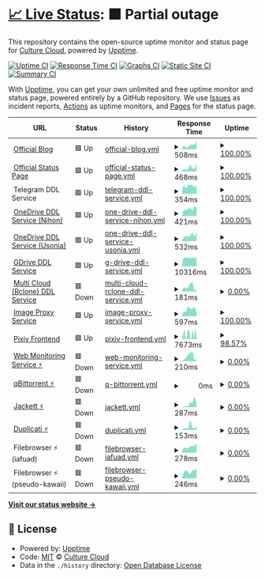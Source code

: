 # [📈 Live Status](https://status.culturecloud.eu.org): <!--live status--> **🟧 Partial outage**

This repository contains the open-source uptime monitor and status page for [Culture Cloud](https://culturecloud.eu.org), powered by [Upptime](https://github.com/upptime/upptime).

[![Uptime CI](https://github.com/culturecloud/status/workflows/Uptime%20CI/badge.svg)](https://github.com/culturecloud/status/actions?query=workflow%3A%22Uptime+CI%22)
[![Response Time CI](https://github.com/culturecloud/status/workflows/Response%20Time%20CI/badge.svg)](https://github.com/culturecloud/status/actions?query=workflow%3A%22Response+Time+CI%22)
[![Graphs CI](https://github.com/culturecloud/status/workflows/Graphs%20CI/badge.svg)](https://github.com/culturecloud/status/actions?query=workflow%3A%22Graphs+CI%22)
[![Static Site CI](https://github.com/culturecloud/status/workflows/Static%20Site%20CI/badge.svg)](https://github.com/culturecloud/status/actions?query=workflow%3A%22Static+Site+CI%22)
[![Summary CI](https://github.com/culturecloud/status/workflows/Summary%20CI/badge.svg)](https://github.com/culturecloud/status/actions?query=workflow%3A%22Summary+CI%22)

With [Upptime](https://upptime.js.org), you can get your own unlimited and free uptime monitor and status page, powered entirely by a GitHub repository. We use [Issues](https://github.com/culturecloud/status/issues) as incident reports, [Actions](https://github.com/culturecloud/status/actions) as uptime monitors, and [Pages](https://status.culturecloud.eu.org) for the status page.

<!--start: status pages-->
<!-- This summary is generated by Upptime (https://github.com/upptime/upptime) -->
<!-- Do not edit this manually, your changes will be overwritten -->
<!-- prettier-ignore -->
| URL | Status | History | Response Time | Uptime |
| --- | ------ | ------- | ------------- | ------ |
| <img alt="" src="https://icons.duckduckgo.com/ip3/culturecloud.eu.org.ico" height="13"> [Official Blog](https://culturecloud.eu.org) | 🟩 Up | [official-blog.yml](https://github.com/culturecloud/status/commits/HEAD/history/official-blog.yml) | <details><summary><img alt="Response time graph" src="./graphs/official-blog/response-time-week.png" height="20"> 508ms</summary><br><a href="https://status.culturecloud.eu.org/history/official-blog"><img alt="Response time 534" src="https://img.shields.io/endpoint?url=https%3A%2F%2Fraw.githubusercontent.com%2Fculturecloud%2Fstatus%2FHEAD%2Fapi%2Fofficial-blog%2Fresponse-time.json"></a><br><a href="https://status.culturecloud.eu.org/history/official-blog"><img alt="24-hour response time 1051" src="https://img.shields.io/endpoint?url=https%3A%2F%2Fraw.githubusercontent.com%2Fculturecloud%2Fstatus%2FHEAD%2Fapi%2Fofficial-blog%2Fresponse-time-day.json"></a><br><a href="https://status.culturecloud.eu.org/history/official-blog"><img alt="7-day response time 508" src="https://img.shields.io/endpoint?url=https%3A%2F%2Fraw.githubusercontent.com%2Fculturecloud%2Fstatus%2FHEAD%2Fapi%2Fofficial-blog%2Fresponse-time-week.json"></a><br><a href="https://status.culturecloud.eu.org/history/official-blog"><img alt="30-day response time 753" src="https://img.shields.io/endpoint?url=https%3A%2F%2Fraw.githubusercontent.com%2Fculturecloud%2Fstatus%2FHEAD%2Fapi%2Fofficial-blog%2Fresponse-time-month.json"></a><br><a href="https://status.culturecloud.eu.org/history/official-blog"><img alt="1-year response time 616" src="https://img.shields.io/endpoint?url=https%3A%2F%2Fraw.githubusercontent.com%2Fculturecloud%2Fstatus%2FHEAD%2Fapi%2Fofficial-blog%2Fresponse-time-year.json"></a></details> | <details><summary><a href="https://status.culturecloud.eu.org/history/official-blog">100.00%</a></summary><a href="https://status.culturecloud.eu.org/history/official-blog"><img alt="All-time uptime 99.63%" src="https://img.shields.io/endpoint?url=https%3A%2F%2Fraw.githubusercontent.com%2Fculturecloud%2Fstatus%2FHEAD%2Fapi%2Fofficial-blog%2Fuptime.json"></a><br><a href="https://status.culturecloud.eu.org/history/official-blog"><img alt="24-hour uptime 100.00%" src="https://img.shields.io/endpoint?url=https%3A%2F%2Fraw.githubusercontent.com%2Fculturecloud%2Fstatus%2FHEAD%2Fapi%2Fofficial-blog%2Fuptime-day.json"></a><br><a href="https://status.culturecloud.eu.org/history/official-blog"><img alt="7-day uptime 100.00%" src="https://img.shields.io/endpoint?url=https%3A%2F%2Fraw.githubusercontent.com%2Fculturecloud%2Fstatus%2FHEAD%2Fapi%2Fofficial-blog%2Fuptime-week.json"></a><br><a href="https://status.culturecloud.eu.org/history/official-blog"><img alt="30-day uptime 100.00%" src="https://img.shields.io/endpoint?url=https%3A%2F%2Fraw.githubusercontent.com%2Fculturecloud%2Fstatus%2FHEAD%2Fapi%2Fofficial-blog%2Fuptime-month.json"></a><br><a href="https://status.culturecloud.eu.org/history/official-blog"><img alt="1-year uptime 99.44%" src="https://img.shields.io/endpoint?url=https%3A%2F%2Fraw.githubusercontent.com%2Fculturecloud%2Fstatus%2FHEAD%2Fapi%2Fofficial-blog%2Fuptime-year.json"></a></details>
| <img alt="" src="https://icons.duckduckgo.com/ip3/status.culturecloud.eu.org.ico" height="13"> [Official Status Page](https://status.culturecloud.eu.org) | 🟩 Up | [official-status-page.yml](https://github.com/culturecloud/status/commits/HEAD/history/official-status-page.yml) | <details><summary><img alt="Response time graph" src="./graphs/official-status-page/response-time-week.png" height="20"> 468ms</summary><br><a href="https://status.culturecloud.eu.org/history/official-status-page"><img alt="Response time 501" src="https://img.shields.io/endpoint?url=https%3A%2F%2Fraw.githubusercontent.com%2Fculturecloud%2Fstatus%2FHEAD%2Fapi%2Fofficial-status-page%2Fresponse-time.json"></a><br><a href="https://status.culturecloud.eu.org/history/official-status-page"><img alt="24-hour response time 1031" src="https://img.shields.io/endpoint?url=https%3A%2F%2Fraw.githubusercontent.com%2Fculturecloud%2Fstatus%2FHEAD%2Fapi%2Fofficial-status-page%2Fresponse-time-day.json"></a><br><a href="https://status.culturecloud.eu.org/history/official-status-page"><img alt="7-day response time 468" src="https://img.shields.io/endpoint?url=https%3A%2F%2Fraw.githubusercontent.com%2Fculturecloud%2Fstatus%2FHEAD%2Fapi%2Fofficial-status-page%2Fresponse-time-week.json"></a><br><a href="https://status.culturecloud.eu.org/history/official-status-page"><img alt="30-day response time 590" src="https://img.shields.io/endpoint?url=https%3A%2F%2Fraw.githubusercontent.com%2Fculturecloud%2Fstatus%2FHEAD%2Fapi%2Fofficial-status-page%2Fresponse-time-month.json"></a><br><a href="https://status.culturecloud.eu.org/history/official-status-page"><img alt="1-year response time 585" src="https://img.shields.io/endpoint?url=https%3A%2F%2Fraw.githubusercontent.com%2Fculturecloud%2Fstatus%2FHEAD%2Fapi%2Fofficial-status-page%2Fresponse-time-year.json"></a></details> | <details><summary><a href="https://status.culturecloud.eu.org/history/official-status-page">100.00%</a></summary><a href="https://status.culturecloud.eu.org/history/official-status-page"><img alt="All-time uptime 99.63%" src="https://img.shields.io/endpoint?url=https%3A%2F%2Fraw.githubusercontent.com%2Fculturecloud%2Fstatus%2FHEAD%2Fapi%2Fofficial-status-page%2Fuptime.json"></a><br><a href="https://status.culturecloud.eu.org/history/official-status-page"><img alt="24-hour uptime 100.00%" src="https://img.shields.io/endpoint?url=https%3A%2F%2Fraw.githubusercontent.com%2Fculturecloud%2Fstatus%2FHEAD%2Fapi%2Fofficial-status-page%2Fuptime-day.json"></a><br><a href="https://status.culturecloud.eu.org/history/official-status-page"><img alt="7-day uptime 100.00%" src="https://img.shields.io/endpoint?url=https%3A%2F%2Fraw.githubusercontent.com%2Fculturecloud%2Fstatus%2FHEAD%2Fapi%2Fofficial-status-page%2Fuptime-week.json"></a><br><a href="https://status.culturecloud.eu.org/history/official-status-page"><img alt="30-day uptime 100.00%" src="https://img.shields.io/endpoint?url=https%3A%2F%2Fraw.githubusercontent.com%2Fculturecloud%2Fstatus%2FHEAD%2Fapi%2Fofficial-status-page%2Fuptime-month.json"></a><br><a href="https://status.culturecloud.eu.org/history/official-status-page"><img alt="1-year uptime 99.44%" src="https://img.shields.io/endpoint?url=https%3A%2F%2Fraw.githubusercontent.com%2Fculturecloud%2Fstatus%2FHEAD%2Fapi%2Fofficial-status-page%2Fuptime-year.json"></a></details>
| <img alt="" src="https://icons.duckduckgo.com/ip3/null.ico" height="13"> Telegram DDL Service | 🟩 Up | [telegram-ddl-service.yml](https://github.com/culturecloud/status/commits/HEAD/history/telegram-ddl-service.yml) | <details><summary><img alt="Response time graph" src="./graphs/telegram-ddl-service/response-time-week.png" height="20"> 354ms</summary><br><a href="https://status.culturecloud.eu.org/history/telegram-ddl-service"><img alt="Response time 661" src="https://img.shields.io/endpoint?url=https%3A%2F%2Fraw.githubusercontent.com%2Fculturecloud%2Fstatus%2FHEAD%2Fapi%2Ftelegram-ddl-service%2Fresponse-time.json"></a><br><a href="https://status.culturecloud.eu.org/history/telegram-ddl-service"><img alt="24-hour response time 399" src="https://img.shields.io/endpoint?url=https%3A%2F%2Fraw.githubusercontent.com%2Fculturecloud%2Fstatus%2FHEAD%2Fapi%2Ftelegram-ddl-service%2Fresponse-time-day.json"></a><br><a href="https://status.culturecloud.eu.org/history/telegram-ddl-service"><img alt="7-day response time 354" src="https://img.shields.io/endpoint?url=https%3A%2F%2Fraw.githubusercontent.com%2Fculturecloud%2Fstatus%2FHEAD%2Fapi%2Ftelegram-ddl-service%2Fresponse-time-week.json"></a><br><a href="https://status.culturecloud.eu.org/history/telegram-ddl-service"><img alt="30-day response time 616" src="https://img.shields.io/endpoint?url=https%3A%2F%2Fraw.githubusercontent.com%2Fculturecloud%2Fstatus%2FHEAD%2Fapi%2Ftelegram-ddl-service%2Fresponse-time-month.json"></a><br><a href="https://status.culturecloud.eu.org/history/telegram-ddl-service"><img alt="1-year response time 660" src="https://img.shields.io/endpoint?url=https%3A%2F%2Fraw.githubusercontent.com%2Fculturecloud%2Fstatus%2FHEAD%2Fapi%2Ftelegram-ddl-service%2Fresponse-time-year.json"></a></details> | <details><summary><a href="https://status.culturecloud.eu.org/history/telegram-ddl-service">100.00%</a></summary><a href="https://status.culturecloud.eu.org/history/telegram-ddl-service"><img alt="All-time uptime 76.42%" src="https://img.shields.io/endpoint?url=https%3A%2F%2Fraw.githubusercontent.com%2Fculturecloud%2Fstatus%2FHEAD%2Fapi%2Ftelegram-ddl-service%2Fuptime.json"></a><br><a href="https://status.culturecloud.eu.org/history/telegram-ddl-service"><img alt="24-hour uptime 100.00%" src="https://img.shields.io/endpoint?url=https%3A%2F%2Fraw.githubusercontent.com%2Fculturecloud%2Fstatus%2FHEAD%2Fapi%2Ftelegram-ddl-service%2Fuptime-day.json"></a><br><a href="https://status.culturecloud.eu.org/history/telegram-ddl-service"><img alt="7-day uptime 100.00%" src="https://img.shields.io/endpoint?url=https%3A%2F%2Fraw.githubusercontent.com%2Fculturecloud%2Fstatus%2FHEAD%2Fapi%2Ftelegram-ddl-service%2Fuptime-week.json"></a><br><a href="https://status.culturecloud.eu.org/history/telegram-ddl-service"><img alt="30-day uptime 99.94%" src="https://img.shields.io/endpoint?url=https%3A%2F%2Fraw.githubusercontent.com%2Fculturecloud%2Fstatus%2FHEAD%2Fapi%2Ftelegram-ddl-service%2Fuptime-month.json"></a><br><a href="https://status.culturecloud.eu.org/history/telegram-ddl-service"><img alt="1-year uptime 64.01%" src="https://img.shields.io/endpoint?url=https%3A%2F%2Fraw.githubusercontent.com%2Fculturecloud%2Fstatus%2FHEAD%2Fapi%2Ftelegram-ddl-service%2Fuptime-year.json"></a></details>
| <img alt="" src="https://icons.duckduckgo.com/ip3/nihon.culturecloud.eu.org.ico" height="13"> [OneDrive DDL Service (Nihon)](https://nihon.culturecloud.eu.org) | 🟩 Up | [one-drive-ddl-service-nihon.yml](https://github.com/culturecloud/status/commits/HEAD/history/one-drive-ddl-service-nihon.yml) | <details><summary><img alt="Response time graph" src="./graphs/one-drive-ddl-service-nihon/response-time-week.png" height="20"> 421ms</summary><br><a href="https://status.culturecloud.eu.org/history/one-drive-ddl-service-nihon"><img alt="Response time 1656" src="https://img.shields.io/endpoint?url=https%3A%2F%2Fraw.githubusercontent.com%2Fculturecloud%2Fstatus%2FHEAD%2Fapi%2Fone-drive-ddl-service-nihon%2Fresponse-time.json"></a><br><a href="https://status.culturecloud.eu.org/history/one-drive-ddl-service-nihon"><img alt="24-hour response time 514" src="https://img.shields.io/endpoint?url=https%3A%2F%2Fraw.githubusercontent.com%2Fculturecloud%2Fstatus%2FHEAD%2Fapi%2Fone-drive-ddl-service-nihon%2Fresponse-time-day.json"></a><br><a href="https://status.culturecloud.eu.org/history/one-drive-ddl-service-nihon"><img alt="7-day response time 421" src="https://img.shields.io/endpoint?url=https%3A%2F%2Fraw.githubusercontent.com%2Fculturecloud%2Fstatus%2FHEAD%2Fapi%2Fone-drive-ddl-service-nihon%2Fresponse-time-week.json"></a><br><a href="https://status.culturecloud.eu.org/history/one-drive-ddl-service-nihon"><img alt="30-day response time 597" src="https://img.shields.io/endpoint?url=https%3A%2F%2Fraw.githubusercontent.com%2Fculturecloud%2Fstatus%2FHEAD%2Fapi%2Fone-drive-ddl-service-nihon%2Fresponse-time-month.json"></a><br><a href="https://status.culturecloud.eu.org/history/one-drive-ddl-service-nihon"><img alt="1-year response time 1656" src="https://img.shields.io/endpoint?url=https%3A%2F%2Fraw.githubusercontent.com%2Fculturecloud%2Fstatus%2FHEAD%2Fapi%2Fone-drive-ddl-service-nihon%2Fresponse-time-year.json"></a></details> | <details><summary><a href="https://status.culturecloud.eu.org/history/one-drive-ddl-service-nihon">100.00%</a></summary><a href="https://status.culturecloud.eu.org/history/one-drive-ddl-service-nihon"><img alt="All-time uptime 99.03%" src="https://img.shields.io/endpoint?url=https%3A%2F%2Fraw.githubusercontent.com%2Fculturecloud%2Fstatus%2FHEAD%2Fapi%2Fone-drive-ddl-service-nihon%2Fuptime.json"></a><br><a href="https://status.culturecloud.eu.org/history/one-drive-ddl-service-nihon"><img alt="24-hour uptime 100.00%" src="https://img.shields.io/endpoint?url=https%3A%2F%2Fraw.githubusercontent.com%2Fculturecloud%2Fstatus%2FHEAD%2Fapi%2Fone-drive-ddl-service-nihon%2Fuptime-day.json"></a><br><a href="https://status.culturecloud.eu.org/history/one-drive-ddl-service-nihon"><img alt="7-day uptime 100.00%" src="https://img.shields.io/endpoint?url=https%3A%2F%2Fraw.githubusercontent.com%2Fculturecloud%2Fstatus%2FHEAD%2Fapi%2Fone-drive-ddl-service-nihon%2Fuptime-week.json"></a><br><a href="https://status.culturecloud.eu.org/history/one-drive-ddl-service-nihon"><img alt="30-day uptime 100.00%" src="https://img.shields.io/endpoint?url=https%3A%2F%2Fraw.githubusercontent.com%2Fculturecloud%2Fstatus%2FHEAD%2Fapi%2Fone-drive-ddl-service-nihon%2Fuptime-month.json"></a><br><a href="https://status.culturecloud.eu.org/history/one-drive-ddl-service-nihon"><img alt="1-year uptime 99.03%" src="https://img.shields.io/endpoint?url=https%3A%2F%2Fraw.githubusercontent.com%2Fculturecloud%2Fstatus%2FHEAD%2Fapi%2Fone-drive-ddl-service-nihon%2Fuptime-year.json"></a></details>
| <img alt="" src="https://icons.duckduckgo.com/ip3/usonia.culturecloud.eu.org.ico" height="13"> [OneDrive DDL Service (Usonia)](https://usonia.culturecloud.eu.org) | 🟩 Up | [one-drive-ddl-service-usonia.yml](https://github.com/culturecloud/status/commits/HEAD/history/one-drive-ddl-service-usonia.yml) | <details><summary><img alt="Response time graph" src="./graphs/one-drive-ddl-service-usonia/response-time-week.png" height="20"> 532ms</summary><br><a href="https://status.culturecloud.eu.org/history/one-drive-ddl-service-usonia"><img alt="Response time 1911" src="https://img.shields.io/endpoint?url=https%3A%2F%2Fraw.githubusercontent.com%2Fculturecloud%2Fstatus%2FHEAD%2Fapi%2Fone-drive-ddl-service-usonia%2Fresponse-time.json"></a><br><a href="https://status.culturecloud.eu.org/history/one-drive-ddl-service-usonia"><img alt="24-hour response time 864" src="https://img.shields.io/endpoint?url=https%3A%2F%2Fraw.githubusercontent.com%2Fculturecloud%2Fstatus%2FHEAD%2Fapi%2Fone-drive-ddl-service-usonia%2Fresponse-time-day.json"></a><br><a href="https://status.culturecloud.eu.org/history/one-drive-ddl-service-usonia"><img alt="7-day response time 532" src="https://img.shields.io/endpoint?url=https%3A%2F%2Fraw.githubusercontent.com%2Fculturecloud%2Fstatus%2FHEAD%2Fapi%2Fone-drive-ddl-service-usonia%2Fresponse-time-week.json"></a><br><a href="https://status.culturecloud.eu.org/history/one-drive-ddl-service-usonia"><img alt="30-day response time 585" src="https://img.shields.io/endpoint?url=https%3A%2F%2Fraw.githubusercontent.com%2Fculturecloud%2Fstatus%2FHEAD%2Fapi%2Fone-drive-ddl-service-usonia%2Fresponse-time-month.json"></a><br><a href="https://status.culturecloud.eu.org/history/one-drive-ddl-service-usonia"><img alt="1-year response time 1911" src="https://img.shields.io/endpoint?url=https%3A%2F%2Fraw.githubusercontent.com%2Fculturecloud%2Fstatus%2FHEAD%2Fapi%2Fone-drive-ddl-service-usonia%2Fresponse-time-year.json"></a></details> | <details><summary><a href="https://status.culturecloud.eu.org/history/one-drive-ddl-service-usonia">100.00%</a></summary><a href="https://status.culturecloud.eu.org/history/one-drive-ddl-service-usonia"><img alt="All-time uptime 99.20%" src="https://img.shields.io/endpoint?url=https%3A%2F%2Fraw.githubusercontent.com%2Fculturecloud%2Fstatus%2FHEAD%2Fapi%2Fone-drive-ddl-service-usonia%2Fuptime.json"></a><br><a href="https://status.culturecloud.eu.org/history/one-drive-ddl-service-usonia"><img alt="24-hour uptime 100.00%" src="https://img.shields.io/endpoint?url=https%3A%2F%2Fraw.githubusercontent.com%2Fculturecloud%2Fstatus%2FHEAD%2Fapi%2Fone-drive-ddl-service-usonia%2Fuptime-day.json"></a><br><a href="https://status.culturecloud.eu.org/history/one-drive-ddl-service-usonia"><img alt="7-day uptime 100.00%" src="https://img.shields.io/endpoint?url=https%3A%2F%2Fraw.githubusercontent.com%2Fculturecloud%2Fstatus%2FHEAD%2Fapi%2Fone-drive-ddl-service-usonia%2Fuptime-week.json"></a><br><a href="https://status.culturecloud.eu.org/history/one-drive-ddl-service-usonia"><img alt="30-day uptime 100.00%" src="https://img.shields.io/endpoint?url=https%3A%2F%2Fraw.githubusercontent.com%2Fculturecloud%2Fstatus%2FHEAD%2Fapi%2Fone-drive-ddl-service-usonia%2Fuptime-month.json"></a><br><a href="https://status.culturecloud.eu.org/history/one-drive-ddl-service-usonia"><img alt="1-year uptime 99.20%" src="https://img.shields.io/endpoint?url=https%3A%2F%2Fraw.githubusercontent.com%2Fculturecloud%2Fstatus%2FHEAD%2Fapi%2Fone-drive-ddl-service-usonia%2Fuptime-year.json"></a></details>
| <img alt="" src="https://icons.duckduckgo.com/ip3/gdi.culturecloud.eu.org.ico" height="13"> [GDrive DDL Service](https://gdi.culturecloud.eu.org) | 🟩 Up | [g-drive-ddl-service.yml](https://github.com/culturecloud/status/commits/HEAD/history/g-drive-ddl-service.yml) | <details><summary><img alt="Response time graph" src="./graphs/g-drive-ddl-service/response-time-week.png" height="20"> 10316ms</summary><br><a href="https://status.culturecloud.eu.org/history/g-drive-ddl-service"><img alt="Response time 969" src="https://img.shields.io/endpoint?url=https%3A%2F%2Fraw.githubusercontent.com%2Fculturecloud%2Fstatus%2FHEAD%2Fapi%2Fg-drive-ddl-service%2Fresponse-time.json"></a><br><a href="https://status.culturecloud.eu.org/history/g-drive-ddl-service"><img alt="24-hour response time 10649" src="https://img.shields.io/endpoint?url=https%3A%2F%2Fraw.githubusercontent.com%2Fculturecloud%2Fstatus%2FHEAD%2Fapi%2Fg-drive-ddl-service%2Fresponse-time-day.json"></a><br><a href="https://status.culturecloud.eu.org/history/g-drive-ddl-service"><img alt="7-day response time 10316" src="https://img.shields.io/endpoint?url=https%3A%2F%2Fraw.githubusercontent.com%2Fculturecloud%2Fstatus%2FHEAD%2Fapi%2Fg-drive-ddl-service%2Fresponse-time-week.json"></a><br><a href="https://status.culturecloud.eu.org/history/g-drive-ddl-service"><img alt="30-day response time 7629" src="https://img.shields.io/endpoint?url=https%3A%2F%2Fraw.githubusercontent.com%2Fculturecloud%2Fstatus%2FHEAD%2Fapi%2Fg-drive-ddl-service%2Fresponse-time-month.json"></a><br><a href="https://status.culturecloud.eu.org/history/g-drive-ddl-service"><img alt="1-year response time 1167" src="https://img.shields.io/endpoint?url=https%3A%2F%2Fraw.githubusercontent.com%2Fculturecloud%2Fstatus%2FHEAD%2Fapi%2Fg-drive-ddl-service%2Fresponse-time-year.json"></a></details> | <details><summary><a href="https://status.culturecloud.eu.org/history/g-drive-ddl-service">100.00%</a></summary><a href="https://status.culturecloud.eu.org/history/g-drive-ddl-service"><img alt="All-time uptime 99.63%" src="https://img.shields.io/endpoint?url=https%3A%2F%2Fraw.githubusercontent.com%2Fculturecloud%2Fstatus%2FHEAD%2Fapi%2Fg-drive-ddl-service%2Fuptime.json"></a><br><a href="https://status.culturecloud.eu.org/history/g-drive-ddl-service"><img alt="24-hour uptime 100.00%" src="https://img.shields.io/endpoint?url=https%3A%2F%2Fraw.githubusercontent.com%2Fculturecloud%2Fstatus%2FHEAD%2Fapi%2Fg-drive-ddl-service%2Fuptime-day.json"></a><br><a href="https://status.culturecloud.eu.org/history/g-drive-ddl-service"><img alt="7-day uptime 100.00%" src="https://img.shields.io/endpoint?url=https%3A%2F%2Fraw.githubusercontent.com%2Fculturecloud%2Fstatus%2FHEAD%2Fapi%2Fg-drive-ddl-service%2Fuptime-week.json"></a><br><a href="https://status.culturecloud.eu.org/history/g-drive-ddl-service"><img alt="30-day uptime 100.00%" src="https://img.shields.io/endpoint?url=https%3A%2F%2Fraw.githubusercontent.com%2Fculturecloud%2Fstatus%2FHEAD%2Fapi%2Fg-drive-ddl-service%2Fuptime-month.json"></a><br><a href="https://status.culturecloud.eu.org/history/g-drive-ddl-service"><img alt="1-year uptime 99.43%" src="https://img.shields.io/endpoint?url=https%3A%2F%2Fraw.githubusercontent.com%2Fculturecloud%2Fstatus%2FHEAD%2Fapi%2Fg-drive-ddl-service%2Fuptime-year.json"></a></details>
| <img alt="" src="https://icons.duckduckgo.com/ip3/rci.culturecloud.eu.org.ico" height="13"> [Multi Cloud (Rclone) DDL Service](https://rci.culturecloud.eu.org) | 🟥 Down | [multi-cloud-rclone-ddl-service.yml](https://github.com/culturecloud/status/commits/HEAD/history/multi-cloud-rclone-ddl-service.yml) | <details><summary><img alt="Response time graph" src="./graphs/multi-cloud-rclone-ddl-service/response-time-week.png" height="20"> 181ms</summary><br><a href="https://status.culturecloud.eu.org/history/multi-cloud-rclone-ddl-service"><img alt="Response time 433" src="https://img.shields.io/endpoint?url=https%3A%2F%2Fraw.githubusercontent.com%2Fculturecloud%2Fstatus%2FHEAD%2Fapi%2Fmulti-cloud-rclone-ddl-service%2Fresponse-time.json"></a><br><a href="https://status.culturecloud.eu.org/history/multi-cloud-rclone-ddl-service"><img alt="24-hour response time 78" src="https://img.shields.io/endpoint?url=https%3A%2F%2Fraw.githubusercontent.com%2Fculturecloud%2Fstatus%2FHEAD%2Fapi%2Fmulti-cloud-rclone-ddl-service%2Fresponse-time-day.json"></a><br><a href="https://status.culturecloud.eu.org/history/multi-cloud-rclone-ddl-service"><img alt="7-day response time 181" src="https://img.shields.io/endpoint?url=https%3A%2F%2Fraw.githubusercontent.com%2Fculturecloud%2Fstatus%2FHEAD%2Fapi%2Fmulti-cloud-rclone-ddl-service%2Fresponse-time-week.json"></a><br><a href="https://status.culturecloud.eu.org/history/multi-cloud-rclone-ddl-service"><img alt="30-day response time 216" src="https://img.shields.io/endpoint?url=https%3A%2F%2Fraw.githubusercontent.com%2Fculturecloud%2Fstatus%2FHEAD%2Fapi%2Fmulti-cloud-rclone-ddl-service%2Fresponse-time-month.json"></a><br><a href="https://status.culturecloud.eu.org/history/multi-cloud-rclone-ddl-service"><img alt="1-year response time 433" src="https://img.shields.io/endpoint?url=https%3A%2F%2Fraw.githubusercontent.com%2Fculturecloud%2Fstatus%2FHEAD%2Fapi%2Fmulti-cloud-rclone-ddl-service%2Fresponse-time-year.json"></a></details> | <details><summary><a href="https://status.culturecloud.eu.org/history/multi-cloud-rclone-ddl-service">0.00%</a></summary><a href="https://status.culturecloud.eu.org/history/multi-cloud-rclone-ddl-service"><img alt="All-time uptime 2.11%" src="https://img.shields.io/endpoint?url=https%3A%2F%2Fraw.githubusercontent.com%2Fculturecloud%2Fstatus%2FHEAD%2Fapi%2Fmulti-cloud-rclone-ddl-service%2Fuptime.json"></a><br><a href="https://status.culturecloud.eu.org/history/multi-cloud-rclone-ddl-service"><img alt="24-hour uptime 0.00%" src="https://img.shields.io/endpoint?url=https%3A%2F%2Fraw.githubusercontent.com%2Fculturecloud%2Fstatus%2FHEAD%2Fapi%2Fmulti-cloud-rclone-ddl-service%2Fuptime-day.json"></a><br><a href="https://status.culturecloud.eu.org/history/multi-cloud-rclone-ddl-service"><img alt="7-day uptime 0.00%" src="https://img.shields.io/endpoint?url=https%3A%2F%2Fraw.githubusercontent.com%2Fculturecloud%2Fstatus%2FHEAD%2Fapi%2Fmulti-cloud-rclone-ddl-service%2Fuptime-week.json"></a><br><a href="https://status.culturecloud.eu.org/history/multi-cloud-rclone-ddl-service"><img alt="30-day uptime 0.00%" src="https://img.shields.io/endpoint?url=https%3A%2F%2Fraw.githubusercontent.com%2Fculturecloud%2Fstatus%2FHEAD%2Fapi%2Fmulti-cloud-rclone-ddl-service%2Fuptime-month.json"></a><br><a href="https://status.culturecloud.eu.org/history/multi-cloud-rclone-ddl-service"><img alt="1-year uptime 2.11%" src="https://img.shields.io/endpoint?url=https%3A%2F%2Fraw.githubusercontent.com%2Fculturecloud%2Fstatus%2FHEAD%2Fapi%2Fmulti-cloud-rclone-ddl-service%2Fuptime-year.json"></a></details>
| <img alt="" src="https://icons.duckduckgo.com/ip3/images.culturecloud.eu.org.ico" height="13"> [Image Proxy Service](https://images.culturecloud.eu.org) | 🟩 Up | [image-proxy-service.yml](https://github.com/culturecloud/status/commits/HEAD/history/image-proxy-service.yml) | <details><summary><img alt="Response time graph" src="./graphs/image-proxy-service/response-time-week.png" height="20"> 597ms</summary><br><a href="https://status.culturecloud.eu.org/history/image-proxy-service"><img alt="Response time 764" src="https://img.shields.io/endpoint?url=https%3A%2F%2Fraw.githubusercontent.com%2Fculturecloud%2Fstatus%2FHEAD%2Fapi%2Fimage-proxy-service%2Fresponse-time.json"></a><br><a href="https://status.culturecloud.eu.org/history/image-proxy-service"><img alt="24-hour response time 291" src="https://img.shields.io/endpoint?url=https%3A%2F%2Fraw.githubusercontent.com%2Fculturecloud%2Fstatus%2FHEAD%2Fapi%2Fimage-proxy-service%2Fresponse-time-day.json"></a><br><a href="https://status.culturecloud.eu.org/history/image-proxy-service"><img alt="7-day response time 597" src="https://img.shields.io/endpoint?url=https%3A%2F%2Fraw.githubusercontent.com%2Fculturecloud%2Fstatus%2FHEAD%2Fapi%2Fimage-proxy-service%2Fresponse-time-week.json"></a><br><a href="https://status.culturecloud.eu.org/history/image-proxy-service"><img alt="30-day response time 749" src="https://img.shields.io/endpoint?url=https%3A%2F%2Fraw.githubusercontent.com%2Fculturecloud%2Fstatus%2FHEAD%2Fapi%2Fimage-proxy-service%2Fresponse-time-month.json"></a><br><a href="https://status.culturecloud.eu.org/history/image-proxy-service"><img alt="1-year response time 780" src="https://img.shields.io/endpoint?url=https%3A%2F%2Fraw.githubusercontent.com%2Fculturecloud%2Fstatus%2FHEAD%2Fapi%2Fimage-proxy-service%2Fresponse-time-year.json"></a></details> | <details><summary><a href="https://status.culturecloud.eu.org/history/image-proxy-service">100.00%</a></summary><a href="https://status.culturecloud.eu.org/history/image-proxy-service"><img alt="All-time uptime 99.27%" src="https://img.shields.io/endpoint?url=https%3A%2F%2Fraw.githubusercontent.com%2Fculturecloud%2Fstatus%2FHEAD%2Fapi%2Fimage-proxy-service%2Fuptime.json"></a><br><a href="https://status.culturecloud.eu.org/history/image-proxy-service"><img alt="24-hour uptime 100.00%" src="https://img.shields.io/endpoint?url=https%3A%2F%2Fraw.githubusercontent.com%2Fculturecloud%2Fstatus%2FHEAD%2Fapi%2Fimage-proxy-service%2Fuptime-day.json"></a><br><a href="https://status.culturecloud.eu.org/history/image-proxy-service"><img alt="7-day uptime 100.00%" src="https://img.shields.io/endpoint?url=https%3A%2F%2Fraw.githubusercontent.com%2Fculturecloud%2Fstatus%2FHEAD%2Fapi%2Fimage-proxy-service%2Fuptime-week.json"></a><br><a href="https://status.culturecloud.eu.org/history/image-proxy-service"><img alt="30-day uptime 100.00%" src="https://img.shields.io/endpoint?url=https%3A%2F%2Fraw.githubusercontent.com%2Fculturecloud%2Fstatus%2FHEAD%2Fapi%2Fimage-proxy-service%2Fuptime-month.json"></a><br><a href="https://status.culturecloud.eu.org/history/image-proxy-service"><img alt="1-year uptime 99.43%" src="https://img.shields.io/endpoint?url=https%3A%2F%2Fraw.githubusercontent.com%2Fculturecloud%2Fstatus%2FHEAD%2Fapi%2Fimage-proxy-service%2Fuptime-year.json"></a></details>
| <img alt="" src="https://icons.duckduckgo.com/ip3/pixiv.culturecloud.eu.org.ico" height="13"> [Pixiv Frontend](https://pixiv.culturecloud.eu.org) | 🟩 Up | [pixiv-frontend.yml](https://github.com/culturecloud/status/commits/HEAD/history/pixiv-frontend.yml) | <details><summary><img alt="Response time graph" src="./graphs/pixiv-frontend/response-time-week.png" height="20"> 7673ms</summary><br><a href="https://status.culturecloud.eu.org/history/pixiv-frontend"><img alt="Response time 7922" src="https://img.shields.io/endpoint?url=https%3A%2F%2Fraw.githubusercontent.com%2Fculturecloud%2Fstatus%2FHEAD%2Fapi%2Fpixiv-frontend%2Fresponse-time.json"></a><br><a href="https://status.culturecloud.eu.org/history/pixiv-frontend"><img alt="24-hour response time 1309" src="https://img.shields.io/endpoint?url=https%3A%2F%2Fraw.githubusercontent.com%2Fculturecloud%2Fstatus%2FHEAD%2Fapi%2Fpixiv-frontend%2Fresponse-time-day.json"></a><br><a href="https://status.culturecloud.eu.org/history/pixiv-frontend"><img alt="7-day response time 7673" src="https://img.shields.io/endpoint?url=https%3A%2F%2Fraw.githubusercontent.com%2Fculturecloud%2Fstatus%2FHEAD%2Fapi%2Fpixiv-frontend%2Fresponse-time-week.json"></a><br><a href="https://status.culturecloud.eu.org/history/pixiv-frontend"><img alt="30-day response time 9808" src="https://img.shields.io/endpoint?url=https%3A%2F%2Fraw.githubusercontent.com%2Fculturecloud%2Fstatus%2FHEAD%2Fapi%2Fpixiv-frontend%2Fresponse-time-month.json"></a><br><a href="https://status.culturecloud.eu.org/history/pixiv-frontend"><img alt="1-year response time 7922" src="https://img.shields.io/endpoint?url=https%3A%2F%2Fraw.githubusercontent.com%2Fculturecloud%2Fstatus%2FHEAD%2Fapi%2Fpixiv-frontend%2Fresponse-time-year.json"></a></details> | <details><summary><a href="https://status.culturecloud.eu.org/history/pixiv-frontend">98.57%</a></summary><a href="https://status.culturecloud.eu.org/history/pixiv-frontend"><img alt="All-time uptime 99.47%" src="https://img.shields.io/endpoint?url=https%3A%2F%2Fraw.githubusercontent.com%2Fculturecloud%2Fstatus%2FHEAD%2Fapi%2Fpixiv-frontend%2Fuptime.json"></a><br><a href="https://status.culturecloud.eu.org/history/pixiv-frontend"><img alt="24-hour uptime 100.00%" src="https://img.shields.io/endpoint?url=https%3A%2F%2Fraw.githubusercontent.com%2Fculturecloud%2Fstatus%2FHEAD%2Fapi%2Fpixiv-frontend%2Fuptime-day.json"></a><br><a href="https://status.culturecloud.eu.org/history/pixiv-frontend"><img alt="7-day uptime 98.57%" src="https://img.shields.io/endpoint?url=https%3A%2F%2Fraw.githubusercontent.com%2Fculturecloud%2Fstatus%2FHEAD%2Fapi%2Fpixiv-frontend%2Fuptime-week.json"></a><br><a href="https://status.culturecloud.eu.org/history/pixiv-frontend"><img alt="30-day uptime 98.56%" src="https://img.shields.io/endpoint?url=https%3A%2F%2Fraw.githubusercontent.com%2Fculturecloud%2Fstatus%2FHEAD%2Fapi%2Fpixiv-frontend%2Fuptime-month.json"></a><br><a href="https://status.culturecloud.eu.org/history/pixiv-frontend"><img alt="1-year uptime 99.47%" src="https://img.shields.io/endpoint?url=https%3A%2F%2Fraw.githubusercontent.com%2Fculturecloud%2Fstatus%2FHEAD%2Fapi%2Fpixiv-frontend%2Fuptime-year.json"></a></details>
| <img alt="" src="https://icons.duckduckgo.com/ip3/monitor.culturecloud.eu.org.ico" height="13"> [Web Monitoring Service ⚡](https://monitor.culturecloud.eu.org/api/v1/systeminfo) | 🟥 Down | [web-monitoring-service.yml](https://github.com/culturecloud/status/commits/HEAD/history/web-monitoring-service.yml) | <details><summary><img alt="Response time graph" src="./graphs/web-monitoring-service/response-time-week.png" height="20"> 210ms</summary><br><a href="https://status.culturecloud.eu.org/history/web-monitoring-service"><img alt="Response time 501" src="https://img.shields.io/endpoint?url=https%3A%2F%2Fraw.githubusercontent.com%2Fculturecloud%2Fstatus%2FHEAD%2Fapi%2Fweb-monitoring-service%2Fresponse-time.json"></a><br><a href="https://status.culturecloud.eu.org/history/web-monitoring-service"><img alt="24-hour response time 92" src="https://img.shields.io/endpoint?url=https%3A%2F%2Fraw.githubusercontent.com%2Fculturecloud%2Fstatus%2FHEAD%2Fapi%2Fweb-monitoring-service%2Fresponse-time-day.json"></a><br><a href="https://status.culturecloud.eu.org/history/web-monitoring-service"><img alt="7-day response time 210" src="https://img.shields.io/endpoint?url=https%3A%2F%2Fraw.githubusercontent.com%2Fculturecloud%2Fstatus%2FHEAD%2Fapi%2Fweb-monitoring-service%2Fresponse-time-week.json"></a><br><a href="https://status.culturecloud.eu.org/history/web-monitoring-service"><img alt="30-day response time 243" src="https://img.shields.io/endpoint?url=https%3A%2F%2Fraw.githubusercontent.com%2Fculturecloud%2Fstatus%2FHEAD%2Fapi%2Fweb-monitoring-service%2Fresponse-time-month.json"></a><br><a href="https://status.culturecloud.eu.org/history/web-monitoring-service"><img alt="1-year response time 497" src="https://img.shields.io/endpoint?url=https%3A%2F%2Fraw.githubusercontent.com%2Fculturecloud%2Fstatus%2FHEAD%2Fapi%2Fweb-monitoring-service%2Fresponse-time-year.json"></a></details> | <details><summary><a href="https://status.culturecloud.eu.org/history/web-monitoring-service">0.00%</a></summary><a href="https://status.culturecloud.eu.org/history/web-monitoring-service"><img alt="All-time uptime 75.09%" src="https://img.shields.io/endpoint?url=https%3A%2F%2Fraw.githubusercontent.com%2Fculturecloud%2Fstatus%2FHEAD%2Fapi%2Fweb-monitoring-service%2Fuptime.json"></a><br><a href="https://status.culturecloud.eu.org/history/web-monitoring-service"><img alt="24-hour uptime 0.00%" src="https://img.shields.io/endpoint?url=https%3A%2F%2Fraw.githubusercontent.com%2Fculturecloud%2Fstatus%2FHEAD%2Fapi%2Fweb-monitoring-service%2Fuptime-day.json"></a><br><a href="https://status.culturecloud.eu.org/history/web-monitoring-service"><img alt="7-day uptime 0.00%" src="https://img.shields.io/endpoint?url=https%3A%2F%2Fraw.githubusercontent.com%2Fculturecloud%2Fstatus%2FHEAD%2Fapi%2Fweb-monitoring-service%2Fuptime-week.json"></a><br><a href="https://status.culturecloud.eu.org/history/web-monitoring-service"><img alt="30-day uptime 0.00%" src="https://img.shields.io/endpoint?url=https%3A%2F%2Fraw.githubusercontent.com%2Fculturecloud%2Fstatus%2FHEAD%2Fapi%2Fweb-monitoring-service%2Fuptime-month.json"></a><br><a href="https://status.culturecloud.eu.org/history/web-monitoring-service"><img alt="1-year uptime 61.88%" src="https://img.shields.io/endpoint?url=https%3A%2F%2Fraw.githubusercontent.com%2Fculturecloud%2Fstatus%2FHEAD%2Fapi%2Fweb-monitoring-service%2Fuptime-year.json"></a></details>
| <img alt="" src="https://icons.duckduckgo.com/ip3/qbt.culturecloud.eu.org.ico" height="13"> [qBittorrent ⚡](https://qbt.culturecloud.eu.org) | 🟥 Down | [q-bittorrent.yml](https://github.com/culturecloud/status/commits/HEAD/history/q-bittorrent.yml) | <details><summary><img alt="Response time graph" src="./graphs/q-bittorrent/response-time-week.png" height="20"> 0ms</summary><br><a href="https://status.culturecloud.eu.org/history/q-bittorrent"><img alt="Response time 353" src="https://img.shields.io/endpoint?url=https%3A%2F%2Fraw.githubusercontent.com%2Fculturecloud%2Fstatus%2FHEAD%2Fapi%2Fq-bittorrent%2Fresponse-time.json"></a><br><a href="https://status.culturecloud.eu.org/history/q-bittorrent"><img alt="24-hour response time 0" src="https://img.shields.io/endpoint?url=https%3A%2F%2Fraw.githubusercontent.com%2Fculturecloud%2Fstatus%2FHEAD%2Fapi%2Fq-bittorrent%2Fresponse-time-day.json"></a><br><a href="https://status.culturecloud.eu.org/history/q-bittorrent"><img alt="7-day response time 0" src="https://img.shields.io/endpoint?url=https%3A%2F%2Fraw.githubusercontent.com%2Fculturecloud%2Fstatus%2FHEAD%2Fapi%2Fq-bittorrent%2Fresponse-time-week.json"></a><br><a href="https://status.culturecloud.eu.org/history/q-bittorrent"><img alt="30-day response time 0" src="https://img.shields.io/endpoint?url=https%3A%2F%2Fraw.githubusercontent.com%2Fculturecloud%2Fstatus%2FHEAD%2Fapi%2Fq-bittorrent%2Fresponse-time-month.json"></a><br><a href="https://status.culturecloud.eu.org/history/q-bittorrent"><img alt="1-year response time 353" src="https://img.shields.io/endpoint?url=https%3A%2F%2Fraw.githubusercontent.com%2Fculturecloud%2Fstatus%2FHEAD%2Fapi%2Fq-bittorrent%2Fresponse-time-year.json"></a></details> | <details><summary><a href="https://status.culturecloud.eu.org/history/q-bittorrent">0.00%</a></summary><a href="https://status.culturecloud.eu.org/history/q-bittorrent"><img alt="All-time uptime 39.29%" src="https://img.shields.io/endpoint?url=https%3A%2F%2Fraw.githubusercontent.com%2Fculturecloud%2Fstatus%2FHEAD%2Fapi%2Fq-bittorrent%2Fuptime.json"></a><br><a href="https://status.culturecloud.eu.org/history/q-bittorrent"><img alt="24-hour uptime 0.00%" src="https://img.shields.io/endpoint?url=https%3A%2F%2Fraw.githubusercontent.com%2Fculturecloud%2Fstatus%2FHEAD%2Fapi%2Fq-bittorrent%2Fuptime-day.json"></a><br><a href="https://status.culturecloud.eu.org/history/q-bittorrent"><img alt="7-day uptime 0.00%" src="https://img.shields.io/endpoint?url=https%3A%2F%2Fraw.githubusercontent.com%2Fculturecloud%2Fstatus%2FHEAD%2Fapi%2Fq-bittorrent%2Fuptime-week.json"></a><br><a href="https://status.culturecloud.eu.org/history/q-bittorrent"><img alt="30-day uptime 0.00%" src="https://img.shields.io/endpoint?url=https%3A%2F%2Fraw.githubusercontent.com%2Fculturecloud%2Fstatus%2FHEAD%2Fapi%2Fq-bittorrent%2Fuptime-month.json"></a><br><a href="https://status.culturecloud.eu.org/history/q-bittorrent"><img alt="1-year uptime 39.29%" src="https://img.shields.io/endpoint?url=https%3A%2F%2Fraw.githubusercontent.com%2Fculturecloud%2Fstatus%2FHEAD%2Fapi%2Fq-bittorrent%2Fuptime-year.json"></a></details>
| <img alt="" src="https://icons.duckduckgo.com/ip3/jackett.culturecloud.eu.org.ico" height="13"> [Jackett ⚡](https://jackett.culturecloud.eu.org) | 🟥 Down | [jackett.yml](https://github.com/culturecloud/status/commits/HEAD/history/jackett.yml) | <details><summary><img alt="Response time graph" src="./graphs/jackett/response-time-week.png" height="20"> 287ms</summary><br><a href="https://status.culturecloud.eu.org/history/jackett"><img alt="Response time 335" src="https://img.shields.io/endpoint?url=https%3A%2F%2Fraw.githubusercontent.com%2Fculturecloud%2Fstatus%2FHEAD%2Fapi%2Fjackett%2Fresponse-time.json"></a><br><a href="https://status.culturecloud.eu.org/history/jackett"><img alt="24-hour response time 91" src="https://img.shields.io/endpoint?url=https%3A%2F%2Fraw.githubusercontent.com%2Fculturecloud%2Fstatus%2FHEAD%2Fapi%2Fjackett%2Fresponse-time-day.json"></a><br><a href="https://status.culturecloud.eu.org/history/jackett"><img alt="7-day response time 287" src="https://img.shields.io/endpoint?url=https%3A%2F%2Fraw.githubusercontent.com%2Fculturecloud%2Fstatus%2FHEAD%2Fapi%2Fjackett%2Fresponse-time-week.json"></a><br><a href="https://status.culturecloud.eu.org/history/jackett"><img alt="30-day response time 209" src="https://img.shields.io/endpoint?url=https%3A%2F%2Fraw.githubusercontent.com%2Fculturecloud%2Fstatus%2FHEAD%2Fapi%2Fjackett%2Fresponse-time-month.json"></a><br><a href="https://status.culturecloud.eu.org/history/jackett"><img alt="1-year response time 335" src="https://img.shields.io/endpoint?url=https%3A%2F%2Fraw.githubusercontent.com%2Fculturecloud%2Fstatus%2FHEAD%2Fapi%2Fjackett%2Fresponse-time-year.json"></a></details> | <details><summary><a href="https://status.culturecloud.eu.org/history/jackett">0.00%</a></summary><a href="https://status.culturecloud.eu.org/history/jackett"><img alt="All-time uptime 0.00%" src="https://img.shields.io/endpoint?url=https%3A%2F%2Fraw.githubusercontent.com%2Fculturecloud%2Fstatus%2FHEAD%2Fapi%2Fjackett%2Fuptime.json"></a><br><a href="https://status.culturecloud.eu.org/history/jackett"><img alt="24-hour uptime 0.00%" src="https://img.shields.io/endpoint?url=https%3A%2F%2Fraw.githubusercontent.com%2Fculturecloud%2Fstatus%2FHEAD%2Fapi%2Fjackett%2Fuptime-day.json"></a><br><a href="https://status.culturecloud.eu.org/history/jackett"><img alt="7-day uptime 0.00%" src="https://img.shields.io/endpoint?url=https%3A%2F%2Fraw.githubusercontent.com%2Fculturecloud%2Fstatus%2FHEAD%2Fapi%2Fjackett%2Fuptime-week.json"></a><br><a href="https://status.culturecloud.eu.org/history/jackett"><img alt="30-day uptime 0.00%" src="https://img.shields.io/endpoint?url=https%3A%2F%2Fraw.githubusercontent.com%2Fculturecloud%2Fstatus%2FHEAD%2Fapi%2Fjackett%2Fuptime-month.json"></a><br><a href="https://status.culturecloud.eu.org/history/jackett"><img alt="1-year uptime 0.00%" src="https://img.shields.io/endpoint?url=https%3A%2F%2Fraw.githubusercontent.com%2Fculturecloud%2Fstatus%2FHEAD%2Fapi%2Fjackett%2Fuptime-year.json"></a></details>
| <img alt="" src="https://icons.duckduckgo.com/ip3/duplicati.culturecloud.eu.org.ico" height="13"> [Duplicati ⚡](https://duplicati.culturecloud.eu.org) | 🟥 Down | [duplicati.yml](https://github.com/culturecloud/status/commits/HEAD/history/duplicati.yml) | <details><summary><img alt="Response time graph" src="./graphs/duplicati/response-time-week.png" height="20"> 153ms</summary><br><a href="https://status.culturecloud.eu.org/history/duplicati"><img alt="Response time 318" src="https://img.shields.io/endpoint?url=https%3A%2F%2Fraw.githubusercontent.com%2Fculturecloud%2Fstatus%2FHEAD%2Fapi%2Fduplicati%2Fresponse-time.json"></a><br><a href="https://status.culturecloud.eu.org/history/duplicati"><img alt="24-hour response time 166" src="https://img.shields.io/endpoint?url=https%3A%2F%2Fraw.githubusercontent.com%2Fculturecloud%2Fstatus%2FHEAD%2Fapi%2Fduplicati%2Fresponse-time-day.json"></a><br><a href="https://status.culturecloud.eu.org/history/duplicati"><img alt="7-day response time 153" src="https://img.shields.io/endpoint?url=https%3A%2F%2Fraw.githubusercontent.com%2Fculturecloud%2Fstatus%2FHEAD%2Fapi%2Fduplicati%2Fresponse-time-week.json"></a><br><a href="https://status.culturecloud.eu.org/history/duplicati"><img alt="30-day response time 356" src="https://img.shields.io/endpoint?url=https%3A%2F%2Fraw.githubusercontent.com%2Fculturecloud%2Fstatus%2FHEAD%2Fapi%2Fduplicati%2Fresponse-time-month.json"></a><br><a href="https://status.culturecloud.eu.org/history/duplicati"><img alt="1-year response time 318" src="https://img.shields.io/endpoint?url=https%3A%2F%2Fraw.githubusercontent.com%2Fculturecloud%2Fstatus%2FHEAD%2Fapi%2Fduplicati%2Fresponse-time-year.json"></a></details> | <details><summary><a href="https://status.culturecloud.eu.org/history/duplicati">0.00%</a></summary><a href="https://status.culturecloud.eu.org/history/duplicati"><img alt="All-time uptime 41.37%" src="https://img.shields.io/endpoint?url=https%3A%2F%2Fraw.githubusercontent.com%2Fculturecloud%2Fstatus%2FHEAD%2Fapi%2Fduplicati%2Fuptime.json"></a><br><a href="https://status.culturecloud.eu.org/history/duplicati"><img alt="24-hour uptime 0.00%" src="https://img.shields.io/endpoint?url=https%3A%2F%2Fraw.githubusercontent.com%2Fculturecloud%2Fstatus%2FHEAD%2Fapi%2Fduplicati%2Fuptime-day.json"></a><br><a href="https://status.culturecloud.eu.org/history/duplicati"><img alt="7-day uptime 0.00%" src="https://img.shields.io/endpoint?url=https%3A%2F%2Fraw.githubusercontent.com%2Fculturecloud%2Fstatus%2FHEAD%2Fapi%2Fduplicati%2Fuptime-week.json"></a><br><a href="https://status.culturecloud.eu.org/history/duplicati"><img alt="30-day uptime 0.00%" src="https://img.shields.io/endpoint?url=https%3A%2F%2Fraw.githubusercontent.com%2Fculturecloud%2Fstatus%2FHEAD%2Fapi%2Fduplicati%2Fuptime-month.json"></a><br><a href="https://status.culturecloud.eu.org/history/duplicati"><img alt="1-year uptime 41.37%" src="https://img.shields.io/endpoint?url=https%3A%2F%2Fraw.githubusercontent.com%2Fculturecloud%2Fstatus%2FHEAD%2Fapi%2Fduplicati%2Fuptime-year.json"></a></details>
| <img alt="" src="https://icons.duckduckgo.com/ip3/null.ico" height="13"> Filebrowser ⚡ (iafuad) | 🟥 Down | [filebrowser-iafuad.yml](https://github.com/culturecloud/status/commits/HEAD/history/filebrowser-iafuad.yml) | <details><summary><img alt="Response time graph" src="./graphs/filebrowser-iafuad/response-time-week.png" height="20"> 278ms</summary><br><a href="https://status.culturecloud.eu.org/history/filebrowser-iafuad"><img alt="Response time 2261" src="https://img.shields.io/endpoint?url=https%3A%2F%2Fraw.githubusercontent.com%2Fculturecloud%2Fstatus%2FHEAD%2Fapi%2Ffilebrowser-iafuad%2Fresponse-time.json"></a><br><a href="https://status.culturecloud.eu.org/history/filebrowser-iafuad"><img alt="24-hour response time 438" src="https://img.shields.io/endpoint?url=https%3A%2F%2Fraw.githubusercontent.com%2Fculturecloud%2Fstatus%2FHEAD%2Fapi%2Ffilebrowser-iafuad%2Fresponse-time-day.json"></a><br><a href="https://status.culturecloud.eu.org/history/filebrowser-iafuad"><img alt="7-day response time 278" src="https://img.shields.io/endpoint?url=https%3A%2F%2Fraw.githubusercontent.com%2Fculturecloud%2Fstatus%2FHEAD%2Fapi%2Ffilebrowser-iafuad%2Fresponse-time-week.json"></a><br><a href="https://status.culturecloud.eu.org/history/filebrowser-iafuad"><img alt="30-day response time 227" src="https://img.shields.io/endpoint?url=https%3A%2F%2Fraw.githubusercontent.com%2Fculturecloud%2Fstatus%2FHEAD%2Fapi%2Ffilebrowser-iafuad%2Fresponse-time-month.json"></a><br><a href="https://status.culturecloud.eu.org/history/filebrowser-iafuad"><img alt="1-year response time 2261" src="https://img.shields.io/endpoint?url=https%3A%2F%2Fraw.githubusercontent.com%2Fculturecloud%2Fstatus%2FHEAD%2Fapi%2Ffilebrowser-iafuad%2Fresponse-time-year.json"></a></details> | <details><summary><a href="https://status.culturecloud.eu.org/history/filebrowser-iafuad">0.00%</a></summary><a href="https://status.culturecloud.eu.org/history/filebrowser-iafuad"><img alt="All-time uptime 36.80%" src="https://img.shields.io/endpoint?url=https%3A%2F%2Fraw.githubusercontent.com%2Fculturecloud%2Fstatus%2FHEAD%2Fapi%2Ffilebrowser-iafuad%2Fuptime.json"></a><br><a href="https://status.culturecloud.eu.org/history/filebrowser-iafuad"><img alt="24-hour uptime 0.00%" src="https://img.shields.io/endpoint?url=https%3A%2F%2Fraw.githubusercontent.com%2Fculturecloud%2Fstatus%2FHEAD%2Fapi%2Ffilebrowser-iafuad%2Fuptime-day.json"></a><br><a href="https://status.culturecloud.eu.org/history/filebrowser-iafuad"><img alt="7-day uptime 0.00%" src="https://img.shields.io/endpoint?url=https%3A%2F%2Fraw.githubusercontent.com%2Fculturecloud%2Fstatus%2FHEAD%2Fapi%2Ffilebrowser-iafuad%2Fuptime-week.json"></a><br><a href="https://status.culturecloud.eu.org/history/filebrowser-iafuad"><img alt="30-day uptime 0.00%" src="https://img.shields.io/endpoint?url=https%3A%2F%2Fraw.githubusercontent.com%2Fculturecloud%2Fstatus%2FHEAD%2Fapi%2Ffilebrowser-iafuad%2Fuptime-month.json"></a><br><a href="https://status.culturecloud.eu.org/history/filebrowser-iafuad"><img alt="1-year uptime 36.80%" src="https://img.shields.io/endpoint?url=https%3A%2F%2Fraw.githubusercontent.com%2Fculturecloud%2Fstatus%2FHEAD%2Fapi%2Ffilebrowser-iafuad%2Fuptime-year.json"></a></details>
| <img alt="" src="https://icons.duckduckgo.com/ip3/null.ico" height="13"> Filebrowser ⚡ (pseudo-kawaii) | 🟥 Down | [filebrowser-pseudo-kawaii.yml](https://github.com/culturecloud/status/commits/HEAD/history/filebrowser-pseudo-kawaii.yml) | <details><summary><img alt="Response time graph" src="./graphs/filebrowser-pseudo-kawaii/response-time-week.png" height="20"> 246ms</summary><br><a href="https://status.culturecloud.eu.org/history/filebrowser-pseudo-kawaii"><img alt="Response time 2971" src="https://img.shields.io/endpoint?url=https%3A%2F%2Fraw.githubusercontent.com%2Fculturecloud%2Fstatus%2FHEAD%2Fapi%2Ffilebrowser-pseudo-kawaii%2Fresponse-time.json"></a><br><a href="https://status.culturecloud.eu.org/history/filebrowser-pseudo-kawaii"><img alt="24-hour response time 337" src="https://img.shields.io/endpoint?url=https%3A%2F%2Fraw.githubusercontent.com%2Fculturecloud%2Fstatus%2FHEAD%2Fapi%2Ffilebrowser-pseudo-kawaii%2Fresponse-time-day.json"></a><br><a href="https://status.culturecloud.eu.org/history/filebrowser-pseudo-kawaii"><img alt="7-day response time 246" src="https://img.shields.io/endpoint?url=https%3A%2F%2Fraw.githubusercontent.com%2Fculturecloud%2Fstatus%2FHEAD%2Fapi%2Ffilebrowser-pseudo-kawaii%2Fresponse-time-week.json"></a><br><a href="https://status.culturecloud.eu.org/history/filebrowser-pseudo-kawaii"><img alt="30-day response time 211" src="https://img.shields.io/endpoint?url=https%3A%2F%2Fraw.githubusercontent.com%2Fculturecloud%2Fstatus%2FHEAD%2Fapi%2Ffilebrowser-pseudo-kawaii%2Fresponse-time-month.json"></a><br><a href="https://status.culturecloud.eu.org/history/filebrowser-pseudo-kawaii"><img alt="1-year response time 2971" src="https://img.shields.io/endpoint?url=https%3A%2F%2Fraw.githubusercontent.com%2Fculturecloud%2Fstatus%2FHEAD%2Fapi%2Ffilebrowser-pseudo-kawaii%2Fresponse-time-year.json"></a></details> | <details><summary><a href="https://status.culturecloud.eu.org/history/filebrowser-pseudo-kawaii">0.00%</a></summary><a href="https://status.culturecloud.eu.org/history/filebrowser-pseudo-kawaii"><img alt="All-time uptime 17.57%" src="https://img.shields.io/endpoint?url=https%3A%2F%2Fraw.githubusercontent.com%2Fculturecloud%2Fstatus%2FHEAD%2Fapi%2Ffilebrowser-pseudo-kawaii%2Fuptime.json"></a><br><a href="https://status.culturecloud.eu.org/history/filebrowser-pseudo-kawaii"><img alt="24-hour uptime 0.00%" src="https://img.shields.io/endpoint?url=https%3A%2F%2Fraw.githubusercontent.com%2Fculturecloud%2Fstatus%2FHEAD%2Fapi%2Ffilebrowser-pseudo-kawaii%2Fuptime-day.json"></a><br><a href="https://status.culturecloud.eu.org/history/filebrowser-pseudo-kawaii"><img alt="7-day uptime 0.00%" src="https://img.shields.io/endpoint?url=https%3A%2F%2Fraw.githubusercontent.com%2Fculturecloud%2Fstatus%2FHEAD%2Fapi%2Ffilebrowser-pseudo-kawaii%2Fuptime-week.json"></a><br><a href="https://status.culturecloud.eu.org/history/filebrowser-pseudo-kawaii"><img alt="30-day uptime 0.00%" src="https://img.shields.io/endpoint?url=https%3A%2F%2Fraw.githubusercontent.com%2Fculturecloud%2Fstatus%2FHEAD%2Fapi%2Ffilebrowser-pseudo-kawaii%2Fuptime-month.json"></a><br><a href="https://status.culturecloud.eu.org/history/filebrowser-pseudo-kawaii"><img alt="1-year uptime 17.57%" src="https://img.shields.io/endpoint?url=https%3A%2F%2Fraw.githubusercontent.com%2Fculturecloud%2Fstatus%2FHEAD%2Fapi%2Ffilebrowser-pseudo-kawaii%2Fuptime-year.json"></a></details>

<!--end: status pages-->

[**Visit our status website →**](https://status.culturecloud.eu.org)

## 📄 License

- Powered by: [Upptime](https://github.com/upptime/upptime)
- Code: [MIT](./LICENSE) © [Culture Cloud](https://culturecloud.eu.org)
- Data in the `./history` directory: [Open Database License](https://opendatacommons.org/licenses/odbl/1-0/)
